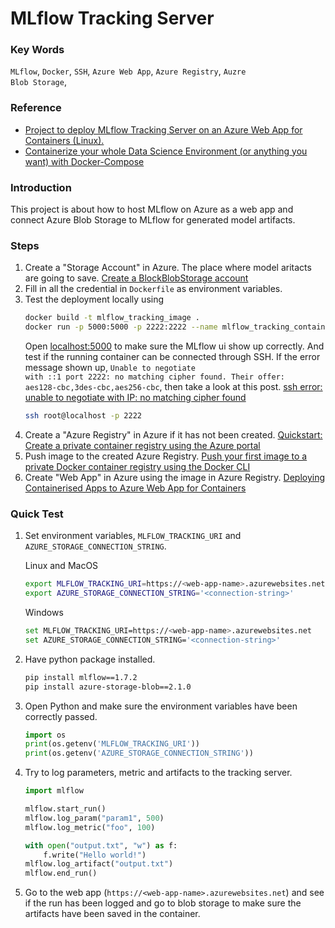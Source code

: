 # MLflow Tracking Server

### Key Words
<code>MLflow</code>, <code>Docker</code>, <code>SSH</code>, <code>Azure Web App</code>, <code>Azure Registry</code>, <code>Auzre Blob Storage</code>, 

### Reference
* [Project to deploy MLflow Tracking Server on an Azure Web App for Containers (Linux).](https://github.com/marvinbuss/mlflow-on-azure)
* [Containerize your whole Data Science Environment (or anything you want) with Docker-Compose](https://towardsdatascience.com/containerize-your-whole-data-science-environment-or-anything-you-want-with-docker-compose-e962b8ce8ce5)

### Introduction 
This project is about how to host MLflow on Azure as a web app and connect Azure Blob Storage to MLflow for generated model artifacts. 

### Steps
1. Create a "Storage Account" in Azure. The place where model aritacts are going to save. [Create a BlockBlobStorage account](https://docs.microsoft.com/en-us/azure/storage/blobs/storage-blob-create-account-block-blob?tabs=azure-portal)
2. Fill in all the credential in <code>Dockerfile</code> as environment variables.   
3. Test the deployment locally using 
    ```bash
    docker build -t mlflow_tracking_image .
    docker run -p 5000:5000 -p 2222:2222 --name mlflow_tracking_container  mlflow_tracking_image:latest
    ```   
    Open [localhost:5000](localhost:5000) to make sure the MLflow ui show up correctly. And test if the running container can be connected through SSH. If the error message shown up, <code>Unable to negotiate with ::1 port 2222: no matching cipher found. Their offer: aes128-cbc,3des-cbc,aes256-cbc</code>, then take a look at this post. [ssh error: unable to negotiate with IP: no matching cipher found](https://ma.ttias.be/ssh-error-unable-negotiate-ip-no-matching-cipher-found/)
    ```bash
    ssh root@localhost -p 2222
    ```
4. Create a "Azure Registry" in Azure if it has not been created. [Quickstart: Create a private container registry using the Azure portal](https://docs.microsoft.com/en-us/azure/container-registry/container-registry-get-started-portal)
5. Push image to the created Azure Registry. [Push your first image to a private Docker container registry using the Docker CLI](https://docs.microsoft.com/en-us/azure/container-registry/container-registry-get-started-docker-cli)
5. Create "Web App" in Azure using the image in Azure Registry. [Deploying Containerised Apps to Azure Web App for Containers](https://chrissainty.com/containerising-blazor-applications-with-docker-deploying-containerised-apps-to-azure-web-app-for-containers/)

### Quick Test
1. Set environment variables, <code>MLFLOW_TRACKING_URI</code> and <code>AZURE_STORAGE_CONNECTION_STRING</code>. 

    Linux and MacOS
    ```bash
    export MLFLOW_TRACKING_URI=https://<web-app-name>.azurewebsites.net
    export AZURE_STORAGE_CONNECTION_STRING='<connection-string>'
    ```
    Windows
    ```bash
    set MLFLOW_TRACKING_URI=https://<web-app-name>.azurewebsites.net
    set AZURE_STORAGE_CONNECTION_STRING='<connection-string>'
    ```
2. Have python package installed.
   ```bash
   pip install mlflow==1.7.2
   pip install azure-storage-blob==2.1.0
   ```
3. Open Python and make sure the environment variables have been correctly passed. 
    ```python
    import os 
    print(os.getenv('MLFLOW_TRACKING_URI'))
	print(os.getenv('AZURE_STORAGE_CONNECTION_STRING'))
    ```
4. Try to log parameters, metric and artifacts to the tracking server.
    ```python
    import mlflow
    
    mlflow.start_run()
    mlflow.log_param("param1", 500)
    mlflow.log_metric("foo", 100)
 
    with open("output.txt", "w") as f: 
        f.write("Hello world!")
	mlflow.log_artifact("output.txt")   
    mlflow.end_run()
    ```
5. Go to the web app (<code>https://\<web-app-name\>.azurewebsites.net</code>) and see if the run has been logged and go to blob storage to make sure the artifacts have been saved in the container.
    
